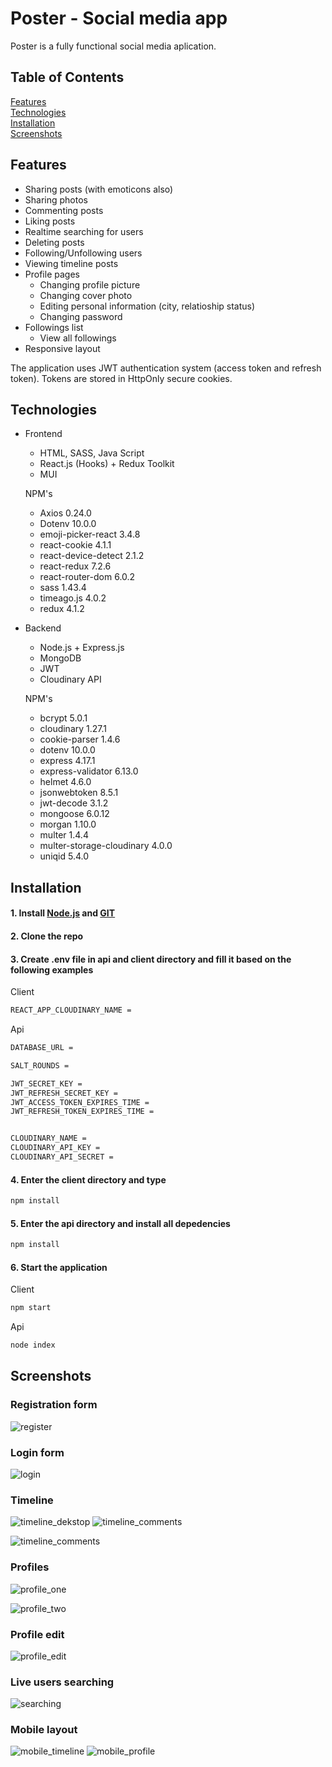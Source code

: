 # Poster - Social media app

Poster is a fully functional social media aplication.



## Table of Contents  
[Features](#Features)   
[Technologies](#Technologies)   
[Installation](#Installation)  
[Screenshots](#Screenshots)  


## Features 
 - Sharing posts (with emoticons also)
 - Sharing photos
 - Commenting posts
 - Liking posts
 - Realtime searching for users
 - Deleting posts
 - Following/Unfollowing users
 - Viewing timeline posts
 - Profile pages
   - Changing profile picture
   - Changing cover photo
   - Editing personal information (city, relatioship status)
   - Changing password
- Followings list
   - View all followings
- Responsive layout



The application uses JWT authentication system (access token and refresh token). Tokens are stored in HttpOnly secure cookies.   



## Technologies

- Frontend

   - HTML, SASS, Java Script 
   - React.js (Hooks) + Redux Toolkit
   - MUI
   
   
   
    NPM's
    - Axios 0.24.0
    - Dotenv 10.0.0
    - emoji-picker-react 3.4.8
    - react-cookie 4.1.1
    - react-device-detect 2.1.2
    - react-redux 7.2.6
    - react-router-dom 6.0.2
    - sass 1.43.4
    - timeago.js 4.0.2
    - redux 4.1.2
  
- Backend
   - Node.js + Express.js
   - MongoDB
   - JWT
   - Cloudinary API

    NPM's
    - bcrypt 5.0.1
    - cloudinary 1.27.1
    - cookie-parser 1.4.6
    - dotenv 10.0.0
    - express 4.17.1
    - express-validator 6.13.0
    - helmet 4.6.0
    - jsonwebtoken 8.5.1
    - jwt-decode 3.1.2
    - mongoose 6.0.12
    - morgan 1.10.0
    - multer 1.4.4
    - multer-storage-cloudinary 4.0.0
    - uniqid 5.4.0

 ## Installation
 
 #### 1. Install [Node.js](https://nodejs.org/en/) and [GIT](https://git-scm.com/) 
 #### 2. Clone the repo
 #### 3. Create **.env** file in api and client directory and fill it based on the following examples
 
 Client
  ```bash
REACT_APP_CLOUDINARY_NAME = 
```

Api 
  ```bash
DATABASE_URL = 

SALT_ROUNDS = 

JWT_SECRET_KEY = 
JWT_REFRESH_SECRET_KEY = 
JWT_ACCESS_TOKEN_EXPIRES_TIME = 
JWT_REFRESH_TOKEN_EXPIRES_TIME = 


CLOUDINARY_NAME = 
CLOUDINARY_API_KEY = 
CLOUDINARY_API_SECRET = 
```
 
 #### 4. Enter the client directory and type 
 ```bash
npm install
```
#### 5. Enter the api directory and install all depedencies
 ```bash
npm install
```
#### 6. Start the application

Client
 ```bash
npm start
```

Api
 ```bash
node index
```

## Screenshots

### Registration form
![register](https://i.postimg.cc/8PFLDHjD/register.png)

### Login form
![login](https://i.postimg.cc/7PtSpcPm/login.png)

### Timeline
![timeline_dekstop](https://i.postimg.cc/DwZnwL0c/timeline.png)
![timeline_comments](https://i.postimg.cc/zXkGBqjq/comments.png)

![timeline_comments](https://i.postimg.cc/rF5t96NH/all-friends.png)

### Profiles
![profile_one](https://i.postimg.cc/c4zd1Fqx/obraz.png)

![profile_two](https://i.postimg.cc/sxVb0CZJ/user-profile.png)

### Profile edit
![profile_edit](https://i.postimg.cc/G35BRLqV/profile-edit.png)

### Live users searching
![searching](https://i.postimg.cc/3wx47kQM/searching.png)

### Mobile layout
![mobile_timeline](https://i.postimg.cc/sDjJfJYN/obraz.png)
![mobile_profile](https://i.postimg.cc/L4N1DFPx/obraz.png)


   
